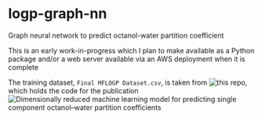 # logp-graph-nn
Graph neural network to predict octanol-water partition coefficient

This is an early work-in-progress which I plan to make available as a Python package and/or a web server available via an AWS deployment when it is complete

The training dataset, `Final MFLOGP Dataset.csv`, is taken from ![this repo](https://github.com/TeixeiraResearchLab/MF-LOGP_Development-), which holds the code for the publication ![Dimensionally reduced machine learning model for predicting single component octanol–water partition coefficients](https://jcheminf.biomedcentral.com/articles/10.1186/s13321-022-00660-1)
